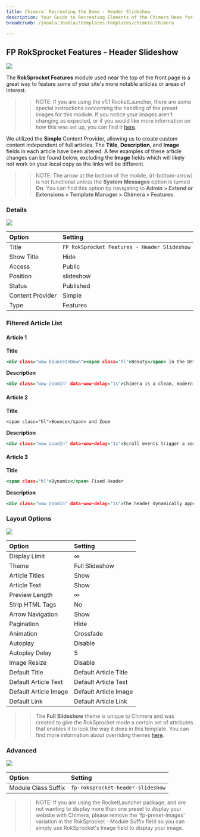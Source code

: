 ```yaml
---
title: Chimera: Recreating the Demo - Header Slideshow
description: Your Guide to Recreating Elements of the Chimera Demo for Joomla
breadcrumb: /joomla:Joomla/!templates:Templates/chimera:Chimera

---
```


FP RokSprocket Features - Header Slideshow
-----

![][demo]

The **RokSprocket Features** module used near the top of the front page is a great way to feature some of your site's more notable articles or areas of interest.

>> NOTE: If you are using the v1.1 RocketLauncher, there are some special instructions concerning the handling of the preset images for this module. If you notice your images aren't changing as expected, or if you would like more information on how this was set up, you can find it [here](demo.md#roksprocket-and-rocketlauncher-settings).

We utilized the **Simple** Content Provider, allowing us to create custom content independent of full articles. The **Title**, **Description**, and **Image** fields in each article have been altered. A few examples of these article changes can be found below, excluding the **Image** fields which will likely not work on your local copy as the links will be different.

>> NOTE: The arrow at the bottom of the mobile, (rt-bottom-arrow) is not functional unless the **System Messages** option is turned **On**. You can find this option by navigating to **Admin > Extend or Extensions > Template Manager > Chimera > Features**.

### Details

![][demo2]

| Option           | Setting                                      |  
| :--------------- | :------------------------------------------- |  
| Title            | `FP RokSprocket Features - Header Slideshow` |  
| Show Title       | Hide                                         |  
| Access           | Public                                       |  
| Position         | slideshow                                    |  
| Status           | Published                                    |  
| Content Provider | Simple                                       |  
| Type             | Features                                     |  

### Filtered Article List

#### Article 1

**Title**

~~~ .html
<div class="wow bounceInDown"><span class="hl">Beauty</span> in the Details</div>
~~~

**Description**

~~~ .html
<div class="wow zoomIn" data-wow-delay="1s">Chimera is a clean, modern and minimalistic theme showcasing the beauty of your content</div><div class="wow bounceInUp" data-wow-delay="1s"><a href="index.php?option=com_content&amp;view=article&amp;id=1&amp;Itemid=111" class="readon">Read More</a></div>
~~~

#### Article 2

**Title**

~~~
<span class="hl">Bounce</span> and Zoom
~~~

**Description**

~~~ .html
<div class="wow zoomIn" data-wow-delay="1s">Scroll events trigger a series of effects to animate the introduction of template sections</div><div class="wow bounceInUp" data-wow-delay="1s"><a href="index.php?option=com_content&amp;view=article&amp;id=1&amp;Itemid=111" class="readon">Read More</a></div>
~~~

#### Article 3

**Title**

~~~ .html
<span class="hl">Dynamic</span> Fixed Header
~~~

**Description**

~~~ .html
<div class="wow zoomIn" data-wow-delay="1s">The header dynamically appears on scroll, containing both the logo and dropdown menus</div><div class="wow bounceInUp" data-wow-delay="1s"><a href="index.php?option=com_content&amp;view=article&amp;id=1&amp;Itemid=111" class="readon">Read More</a></div>
~~~

### Layout Options

![][demo3]

| Option                | Setting               |  
| :-------------------- | :-------------------- |  
| Display Limit         | ∞                     |  
| Theme                 | Full Slideshow        |  
| Article Titles        | Show                  |  
| Article Text          | Show                  |  
| Preview Length        | ∞                     |  
| Strip HTML Tags       | No                    |  
| Arrow Navigation      | Show                  |  
| Pagination            | Hide                  |  
| Animation             | Crossfade             |  
| Autoplay              | Disable               |  
| Autoplay Delay        | 5                     |  
| Image Resize          | Disable               |  
| Default Title         | Default Article Title |  
| Default Article Text  | Default Article Text  |  
| Default Article Image | Default Article Image |  
| Default Link          | Default Article Link  |  

>> The **Full Slideshow** theme is unique to Chimera and was created to give the RokSprocket mode a certain set of attributes that enables it to look the way it does in this template. You can find more information about overriding themes [here](../../extensions/roksprocket/layout_modes.md#custom-layout-theme-overrides).


### Advanced

![][demo4]

| Option              | Setting                           |
| :----------         | :----------                       |
| Module Class Suffix | `fp-roksprocket-header-slideshow` |

[demo]: assets/demo_1.jpeg
[demo2]: assets/demo_1a.jpeg
[demo3]: assets/demo_1b.jpeg
[demo4]: assets/demo_1c.jpeg

>> NOTE: If you are using the RocketLauncher package, and are not wanting to display more than one preset to display your website with Chimera, please remove the 'fp-preset-images' variation in the RokSprocket - Module Suffix field so you can simply use RokSprocket's Image field to display your image.
